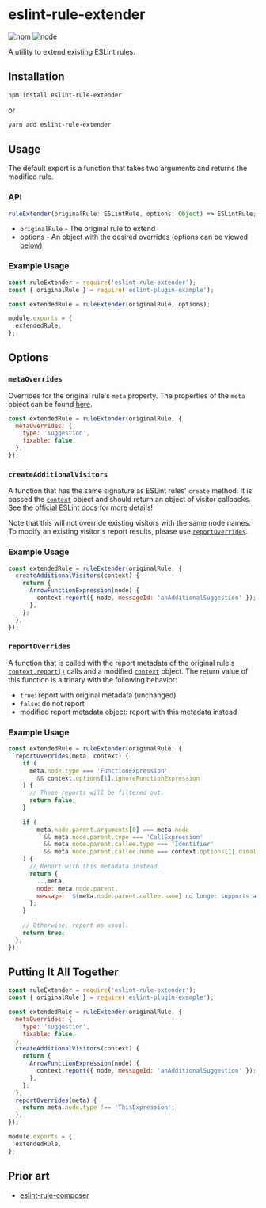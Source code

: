 # eslint-rule-extender

[![npm](https://img.shields.io/npm/v/eslint-rule-extender.svg?style=flat-square)](https://www.npmjs.com/package/eslint-rule-extender/)
[![node](https://img.shields.io/node/v/eslint-rule-extender.svg?style=flat-square)](https://nodejs.org/en/)

A utility to extend existing ESLint rules.

## Installation

```sh
npm install eslint-rule-extender
```

or

```sh
yarn add eslint-rule-extender
```

## Usage

The default export is a function that takes two arguments and returns the modified rule.

### API

```ts
ruleExtender(originalRule: ESLintRule, options: Object) => ESLintRule;
```

- `originalRule` - The original rule to extend
- options - An object with the desired overrides (options can be viewed [below](#options))

### Example Usage

```js
const ruleExtender = require('eslint-rule-extender');
const { originalRule } = require('eslint-plugin-example');

const extendedRule = ruleExtender(originalRule, options);

module.exports = {
  extendedRule,
};
```

## Options

### `metaOverrides`

Overrides for the original rule's `meta` property. The properties of the `meta` object can be found [here](https://eslint.org/docs/developer-guide/working-with-rules#rule-basics).

```js
const extendedRule = ruleExtender(originalRule, {
  metaOverrides: {
    type: 'suggestion',
    fixable: false,
  },
});
```

### `createAdditionalVisitors`

A function that has the same signature as ESLint rules' `create` method. It is passed the [`context`](https://eslint.org/docs/developer-guide/working-with-rules#the-context-object) object and should return an object of visitor callbacks.  See [the official ESLint docs](https://eslint.org/docs/developer-guide/working-with-rules#rule-basics) for more details!

Note that this will not override existing visitors with the same node names. To modify an existing visitor's report results, please use [`reportOverrides`](#reportoverrides).

### Example Usage

```js
const extendedRule = ruleExtender(originalRule, {
  createAdditionalVisitors(context) {
    return {
      ArrowFunctionExpression(node) {
        context.report({ node, messageId: 'anAdditionalSuggestion' });
      },
    };
  },
});
```

### `reportOverrides`

A function that is called with the report metadata of the original rule's [`context.report()`](https://eslint.org/docs/developer-guide/working-with-rules#contextreport) calls and a modified [`context`](https://eslint.org/docs/developer-guide/working-with-rules#the-context-object) object. The return value of this function is a trinary with the following behavior:

- `true`: report with original metadata (unchanged)
- `false`: do not report
- modified report metadata object: report with this metadata instead

### Example Usage

```js
const extendedRule = ruleExtender(originalRule, {
  reportOverrides(meta, context) {
    if (
      meta.node.type === 'FunctionExpression' 
        && context.options[1].ignoreFunctionExpression
    ) {
      // These reports will be filtered out.
      return false;
    }
    
    if (
        meta.node.parent.arguments[0] === meta.node
          && meta.node.parent.type === 'CallExpression' 
          && meta.node.parent.callee.type === 'Identifier' 
          && meta.node.parent.callee.name === context.options[1].disallowedCallExpressionName
    ) {
      // Report with this metadata instead.
      return {
        ...meta,
        node: meta.node.parent,
        message: `${meta.node.parent.callee.name} no longer supports a callback for the first argument.`,
      };
    }
    
    // Otherwise, report as usual.
    return true;
  },
});
```

## Putting It All Together

```js
const ruleExtender = require('eslint-rule-extender');
const { originalRule } = require('eslint-plugin-example');

const extendedRule = ruleExtender(originalRule, {
  metaOverrides: {
    type: 'suggestion',
    fixable: false,
  },
  createAdditionalVisitors(context) {
    return {
      ArrowFunctionExpression(node) {
        context.report({ node, messageId: 'anAdditionalSuggestion' });
      },
    };
  },
  reportOverrides(meta) {
    return meta.node.type !== 'ThisExpression';
  },
});

module.exports = {
  extendedRule,
};
```

## Prior art

- [eslint-rule-composer](https://github.com/not-an-aardvark/eslint-rule-composer)
